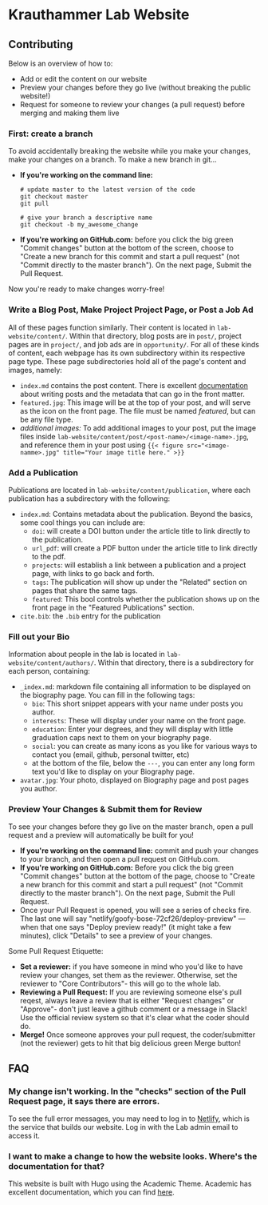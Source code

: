 # Krauthammer Lab Website

## Contributing

Below is an overview of how to: 
* Add or edit the content on our website
* Preview your changes before they go live (without breaking the public website!)
* Request for someone to review your changes (a pull request) before merging and making them live

### First: create a branch
To avoid accidentally breaking the website while you make your changes, make your changes on a branch. To make a new branch in git...

* **If you're working on the command line:** 
  ```
  # update master to the latest version of the code
  git checkout master
  git pull

  # give your branch a descriptive name
  git checkout -b my_awesome_change
  ```
* **If you're working on GitHub.com:** before you click the big green "Commit changes" button at the bottom of the screen, choose to "Create a new branch for this commit and start a pull request" (not "Commit directly to the master branch"). On the next page, Submit the Pull Request. 

Now you're ready to make changes worry-free!

### Write a Blog Post, Make Project Project Page, or Post a Job Ad
All of these pages function similarly. Their content is located in `lab-website/content/`. Within that directory, blog posts are in `post/`, project pages are in `project/`, and job ads are in `opportunity/`. For all of these kinds of content, each webpage has its own subdirectory within its respective page type. These page subdirectories hold all of the page's content and images, namely: 

  * `index.md` contains the post content. There is excellent [documentation](https://sourcethemes.com/academic/docs/managing-content/) about writing posts and the metadata that can go in the front matter. 
  * `featured.jpg`: This image will be at the top of your post, and will serve as the icon on the front page. The file must be named *featured*, but can be any file type.
  * *additional images:* To add additional images to your post, put the image files inside `lab-website/content/post/<post-name>/<image-name>.jpg`, and reference them in your post using `{{< figure src="<image-namme>.jpg" title="Your image title here." >}}`

### Add a Publication
Publications are located in `lab-website/content/publication`, where each publication has a subdirectory with the following:

  * `index.md`: Contains metadata about the publication. Beyond the basics, some cool things you can include are:
    * `doi`: will create a DOI button under the article title to link directly to the publication. 
    * `url_pdf`: will create a PDF button under the article title to link directly to the pdf. 
    * `projects`: will establish a link between a publication and a project page, with links to go back and forth.
    * `tags`: The publication will show up under the "Related" section on pages that share the same tags.
    * `featured`: This bool controls whether the publication shows up on the front page in the "Featured Publications" section.
  * `cite.bib`: the `.bib` entry for the publication

### Fill out your Bio
Information about people in the lab is located in `lab-website/content/authors/`. Within that directory, there is a subdirectory for each person, containing:
* `_index.md`: markdown file containing all information to be displayed on the biography page. You can fill in the following tags:
  * `bio`: This short snippet appears with your name under posts you author.
  * `interests`: These will display under your name on the front page.
  * `education`: Enter your degrees, and they will display with little graduation caps next to them on your biography page. 
  * `social`: you can create as many icons as you like for various ways to contact you (email, github, personal twitter, etc)
  * at the bottom of the file, below the `---`, you can enter any long form text you'd like to display on your Biography page.
* `avatar.jpg`: Your photo, displayed on Biography page and post pages you author. 


### Preview Your Changes & Submit them for Review
To see your changes before they go live on the master branch, open a pull request and a preview will automatically be built for you! 

* **If you're working on the command line:** commit and push your changes to your branch, and then open a pull request on GitHub.com. 
* **If you're working on GitHub.com:** Before you click the big green "Commit changes" button at the bottom of the page, choose to "Create a new branch for this commit and start a pull request" (not "Commit directly to the master branch"). On the next page, Submit the Pull Request. 
* Once your Pull Request is opened, you will see a series of checks fire. The last one will say "netlify/goofy-bose-72cf26/deploy-preview" — when that one says "Deploy preview ready!" (it might take a few minutes), click "Details" to see a preview of your changes. 

Some Pull Request Etiquette:
* **Set a reviewer:** if you have someone in mind who you'd like to have review your changes, set them as the reviewer. Otherwise, set the reviewer to "Core Contributors"- this will go to the whole lab. 
* **Reviewing a Pull Request:** If you are reviewing someone else's pull reqest, always leave a review that is either "Request changes" or "Approve"- don't just leave a github comment or a message in Slack! Use the official review system so that it's clear what the coder should do. 
* **Merge!** Once someone approves your pull request, the coder/submitter (not the reviewer) gets to hit that big delicious green Merge button!


## FAQ

### My change isn't working. In the "checks" section of the Pull Request page, it says there are errors. 
To see the full error messages, you may need to log in to [Netlify](https://app.netlify.com/sites/goofy-bose-72cf26/overview), which is the service that builds our website. Log in with the Lab admin email to access it.


### I want to make a change to how the website looks. Where's the documentation for that?
This website is built with Hugo using the Academic Theme. Academic has excellent documentation, which you can find [here](https://sourcethemes.com/academic/docs/managing-content/).
